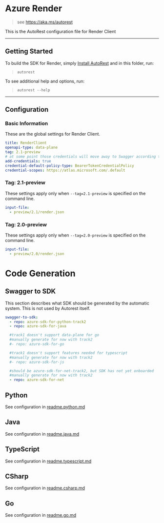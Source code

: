# Azure Render

> see https://aka.ms/autorest

This is the AutoRest configuration file for Render Client

---

## Getting Started

To build the SDK for Render, simply [Install AutoRest](https://aka.ms/autorest/install) and in this folder, run:

> `autorest`

To see additional help and options, run:

> `autorest --help`

---

## Configuration

### Basic Information

These are the global settings for Render Client.

``` yaml
title: RenderClient
openapi-type: data-plane
tag: 2.1-preview
# at some point those credentials will move away to Swagger according to [this](https://github.com/Azure/autorest/issues/3718)
add-credentials: true
credential-default-policy-type: BearerTokenCredentialPolicy
credential-scopes: https://atlas.microsoft.com/.default
```

### Tag: 2.1-preview

These settings apply only when `--tag=2.1-preview` is specified on the command line.

``` yaml $(tag) == '2.1-preview'
input-file:
  - preview/2.1/render.json
```

### Tag: 2.0-preview

These settings apply only when `--tag=2.0-preview` is specified on the command line.

``` yaml $(tag) == '2.0-preview'
input-file:
  - preview/2.0/render.json
```

# Code Generation

## Swagger to SDK

This section describes what SDK should be generated by the automatic system.
This is not used by Autorest itself.

```yaml $(swagger-to-sdk)
swagger-to-sdk:
  - repo: azure-sdk-for-python-track2
  - repo: azure-sdk-for-java

  #track1 doesn't support data-plane for go
  #manually generate for now with track2
  #- repo: azure-sdk-for-go

  #track1 doesn't support features needed for typescript
  #manually generate for now with track2
  #- repo: azure-sdk-for-js

  #should be azure-sdk-for-net-track2, but SDK has not yet onboarded
  #manually generate for now with track2
  - repo: azure-sdk-for-net
```
## Python

See configuration in [readme.python.md](./readme.python.md)

## Java

See configuration in [readme.java.md](./readme.java.md)

## TypeScript

See configuration in [readme.typescript.md](./readme.typescript.md)

## CSharp

See configuration in [readme.csharp.md](./readme.csharp.md)

## Go

See configuration in [readme.go.md](./readme.go.md)
